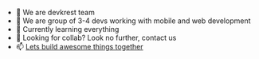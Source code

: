 - 👋 We are devkrest team
- 👀 We are group of 3-4 devs working with mobile and web development
- 🌱 Currently learning everything 
- 💞️ Looking for collab? Look no further, contact us
- 📫 [Lets build awesome things together](https://devkrest.com/)

<!---
devkrest/devkrest is a ✨ special ✨ repository because its `README.md` (this file) appears on your GitHub profile.
You can click the Preview link to take a look at your changes.
--->
